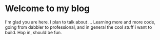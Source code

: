 # Welcome to my blog

I'm glad you are here. I plan to talk about ...
Learning more and more code, going from dabbler to professional, and in general the cool stuff i want to build. Hop in, should be fun. 

